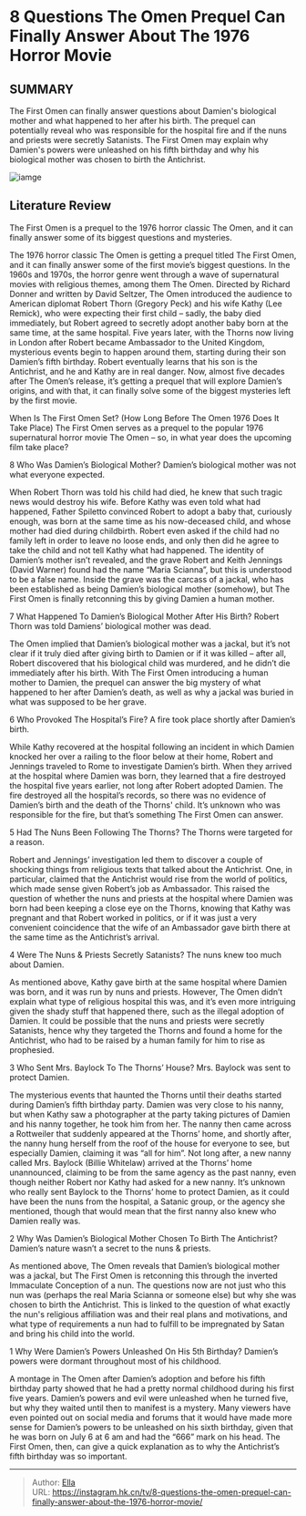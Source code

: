 # 8 Questions The Omen Prequel Can Finally Answer About The 1976 Horror Movie


## SUMMARY 


 The First Omen can finally answer questions about Damien&#39;s biological mother and what happened to her after his birth. 
 The prequel can potentially reveal who was responsible for the hospital fire and if the nuns and priests were secretly Satanists. 
 The First Omen may explain why Damien&#39;s powers were unleashed on his fifth birthday and why his biological mother was chosen to birth the Antichrist. 

![iamge](https://static1.srcdn.com/wordpress/wp-content/uploads/2024/01/the-first-omen-damian-robert-thorn-the-omen.jpeg)

## Literature Review

The First Omen is a prequel to the 1976 horror classic The Omen, and it can finally answer some of its biggest questions and mysteries.




The 1976 horror classic The Omen is getting a prequel titled The First Omen, and it can finally answer some of the first movie’s biggest questions. In the 1960s and 1970s, the horror genre went through a wave of supernatural movies with religious themes, among them The Omen. Directed by Richard Donner and written by David Seltzer, The Omen introduced the audience to American diplomat Robert Thorn (Gregory Peck) and his wife Kathy (Lee Remick), who were expecting their first child – sadly, the baby died immediately, but Robert agreed to secretly adopt another baby born at the same time, at the same hospital.
Five years later, with the Thorns now living in London after Robert became Ambassador to the United Kingdom, mysterious events begin to happen around them, starting during their son Damien’s fifth birthday. Robert eventually learns that his son is the Antichrist, and he and Kathy are in real danger. Now, almost five decades after The Omen’s release, it’s getting a prequel that will explore Damien’s origins, and with that, it can finally solve some of the biggest mysteries left by the first movie.
            
 
 When Is The First Omen Set? (How Long Before The Omen 1976 Does It Take Place) 
The First Omen serves as a prequel to the popular 1976 supernatural horror movie The Omen – so, in what year does the upcoming film take place?












 








 8  Who Was Damien’s Biological Mother? 
Damien’s biological mother was not what everyone expected.
        

When Robert Thorn was told his child had died, he knew that such tragic news would destroy his wife. Before Kathy was even told what had happened, Father Spiletto convinced Robert to adopt a baby that, curiously enough, was born at the same time as his now-deceased child, and whose mother had died during childbirth. Robert even asked if the child had no family left in order to leave no loose ends, and only then did he agree to take the child and not tell Kathy what had happened.
The identity of Damien’s mother isn’t revealed, and the grave Robert and Keith Jennings (David Warner) found had the name “Maria Scianna”, but this is understood to be a false name. Inside the grave was the carcass of a jackal, who has been established as being Damien’s biological mother (somehow), but The First Omen is finally retconning this by giving Damien a human mother.





 7  What Happened To Damien’s Biological Mother After His Birth? 
Robert Thorn was told Damiens’ biological mother was dead.
        

The Omen implied that Damien’s biological mother was a jackal, but it’s not clear if it truly died after giving birth to Damien or if it was killed – after all, Robert discovered that his biological child was murdered, and he didn’t die immediately after his birth. With The First Omen introducing a human mother to Damien, the prequel can answer the big mystery of what happened to her after Damien’s death, as well as why a jackal was buried in what was supposed to be her grave.





 6  Who Provoked The Hospital’s Fire? 
A fire took place shortly after Damien’s birth.
        

While Kathy recovered at the hospital following an incident in which Damien knocked her over a railing to the floor below at their home, Robert and Jennings traveled to Rome to investigate Damien’s birth. When they arrived at the hospital where Damien was born, they learned that a fire destroyed the hospital five years earlier, not long after Robert adopted Damien. The fire destroyed all the hospital’s records, so there was no evidence of Damien’s birth and the death of the Thorns&#39; child. It’s unknown who was responsible for the fire, but that’s something The First Omen can answer.





 5  Had The Nuns Been Following The Thorns? 
The Thorns were targeted for a reason.
        

Robert and Jennings’ investigation led them to discover a couple of shocking things from religious texts that talked about the Antichrist. One, in particular, claimed that the Antichrist would rise from the world of politics, which made sense given Robert’s job as Ambassador. This raised the question of whether the nuns and priests at the hospital where Damien was born had been keeping a close eye on the Thorns, knowing that Kathy was pregnant and that Robert worked in politics, or if it was just a very convenient coincidence that the wife of an Ambassador gave birth there at the same time as the Antichrist’s arrival.





 4  Were The Nuns &amp; Priests Secretly Satanists? 
The nuns knew too much about Damien.
        

As mentioned above, Kathy gave birth at the same hospital where Damien was born, and it was run by nuns and priests. However, The Omen didn’t explain what type of religious hospital this was, and it’s even more intriguing given the shady stuff that happened there, such as the illegal adoption of Damien. It could be possible that the nuns and priests were secretly Satanists, hence why they targeted the Thorns and found a home for the Antichrist, who had to be raised by a human family for him to rise as prophesied. 





 3  Who Sent Mrs. Baylock To The Thorns’ House? 
Mrs. Baylock was sent to protect Damien.


 







The mysterious events that haunted the Thorns until their deaths started during Damien’s fifth birthday party. Damien was very close to his nanny, but when Kathy saw a photographer at the party taking pictures of Damien and his nanny together, he took him from her. The nanny then came across a Rottweiler that suddenly appeared at the Thorns’ home, and shortly after, the nanny hung herself from the roof of the house for everyone to see, but especially Damien, claiming it was “all for him”. Not long after, a new nanny called Mrs. Baylock (Billie Whitelaw) arrived at the Thorns’ home unannounced, claiming to be from the same agency as the past nanny, even though neither Robert nor Kathy had asked for a new nanny.
It’s unknown who really sent Baylock to the Thorns’ home to protect Damien, as it could have been the nuns from the hospital, a Satanic group, or the agency she mentioned, though that would mean that the first nanny also knew who Damien really was.





 2  Why Was Damien’s Biological Mother Chosen To Birth The Antichrist? 
Damien’s nature wasn’t a secret to the nuns &amp; priests.
        

As mentioned above, The Omen reveals that Damien’s biological mother was a jackal, but The First Omen is retconning this through the inverted Immaculate Conception of a nun. The questions now are not just who this nun was (perhaps the real Maria Scianna or someone else) but why she was chosen to birth the Antichrist. This is linked to the question of what exactly the nun&#39;s religious affiliation was and their real plans and motivations, and what type of requirements a nun had to fulfill to be impregnated by Satan and bring his child into the world.





 1  Why Were Damien’s Powers Unleashed On His 5th Birthday? 
Damien’s powers were dormant throughout most of his childhood.
        

A montage in The Omen after Damien’s adoption and before his fifth birthday party showed that he had a pretty normal childhood during his first five years. Damien’s powers and evil were unleashed when he turned five, but why they waited until then to manifest is a mystery. Many viewers have even pointed out on social media and forums that it would have made more sense for Damien’s powers to be unleashed on his sixth birthday, given that he was born on July 6 at 6 am and had the “666” mark on his head. The First Omen, then, can give a quick explanation as to why the Antichrist’s fifth birthday was so important.


---

> Author: [Ella](https://instagram.hk.cn/)  
> URL: https://instagram.hk.cn/tv/8-questions-the-omen-prequel-can-finally-answer-about-the-1976-horror-movie/  

